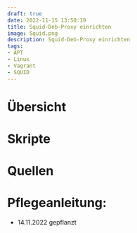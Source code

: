 ```yaml
---
draft: true
date: 2022-11-15 13:50:19
title: Squid-Deb-Proxy einrichten
image: Squid.png
description: Squid-Deb-Proxy einrichten
tags: 
- APT
- Linux
- Vagrant
- SQUID
---
```


# Übersicht

# Skripte

# Quellen

# Pflegeanleitung:
- 14.11.2022 gepflanzt